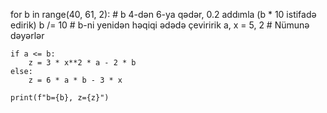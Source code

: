 for b in range(40, 61, 2):  # b 4-dən 6-ya qədər, 0.2 addımla (b * 10 istifadə edirik)
    b /= 10  # b-ni yenidən həqiqi ədədə çeviririk
    a, x = 5, 2  # Nümunə dəyərlər

    if a <= b:
        z = 3 * x**2 * a - 2 * b
    else:
        z = 6 * a * b - 3 * x

    print(f"b={b}, z={z}")
